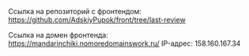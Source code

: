 Ссылка на репозиторий с фронтендом: https://github.com/AdskiyPupok/front/tree/last-review

Ссылка на домен фронтенда: https://mandarinchiki.nomoredomainswork.ru/
IP-адрес: 158.160.167.34
